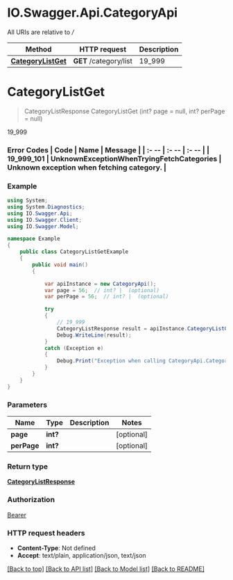 # IO.Swagger.Api.CategoryApi

All URIs are relative to */*

Method | HTTP request | Description
------------- | ------------- | -------------
[**CategoryListGet**](CategoryApi.md#categorylistget) | **GET** /category/list | 19_999

<a name="categorylistget"></a>
# **CategoryListGet**
> CategoryListResponse CategoryListGet (int? page = null, int? perPage = null)

19_999

### Error Codes  | Code | Name | Message |  | :- -- | :- -- | :- -- |  | 19_999_101 | UnknownExceptionWhenTryingFetchCategories | Unknown exception when fetching category. |

### Example
```csharp
using System;
using System.Diagnostics;
using IO.Swagger.Api;
using IO.Swagger.Client;
using IO.Swagger.Model;

namespace Example
{
    public class CategoryListGetExample
    {
        public void main()
        {

            var apiInstance = new CategoryApi();
            var page = 56;  // int? |  (optional) 
            var perPage = 56;  // int? |  (optional) 

            try
            {
                // 19_999
                CategoryListResponse result = apiInstance.CategoryListGet(page, perPage);
                Debug.WriteLine(result);
            }
            catch (Exception e)
            {
                Debug.Print("Exception when calling CategoryApi.CategoryListGet: " + e.Message );
            }
        }
    }
}
```

### Parameters

Name | Type | Description  | Notes
------------- | ------------- | ------------- | -------------
 **page** | **int?**|  | [optional] 
 **perPage** | **int?**|  | [optional] 

### Return type

[**CategoryListResponse**](CategoryListResponse.md)

### Authorization

[Bearer](../README.md#Bearer)

### HTTP request headers

 - **Content-Type**: Not defined
 - **Accept**: text/plain, application/json, text/json

[[Back to top]](#) [[Back to API list]](../README.md#documentation-for-api-endpoints) [[Back to Model list]](../README.md#documentation-for-models) [[Back to README]](../README.md)
